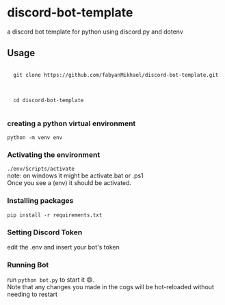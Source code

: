 # discord-bot-template
a discord bot template for python using discord.py and dotenv 

<h2>Usage</h2>

<p>
  <code>
  git clone https://github.com/fabyanMikhael/discord-bot-template.git
  </code>
  <br><br>
  <code>
  cd discord-bot-template
  </code>
  <br>
  <h3>creating a python virtual environment</h3>
  <code>python -m venv env</code>
  <h3>Activating the environment</h3>
  <code>./env/Scripts/activate</code> <br>
  note: on windows it might be activate.bat or .ps1 <br>
  Once you see a (env) it should be activated. <br>
  <h3>Installing packages</h3>
  <code>pip install -r requirements.txt</code>
  <h3>Setting Discord Token</h3>
  edit the .env and insert your bot's token <br>
  <h3>Running Bot</h3>
  run <code>python bot.py</code> to start it 😄. <br>
  Note that any changes you made in the cogs will be hot-reloaded without needing to restart 
</p>
